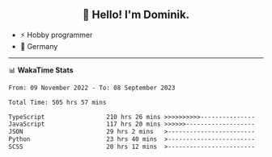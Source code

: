 <h2 align="center">👋 Hello! I'm Dominik.</h2>

- ⚡ Hobby programmer
- 📍 Germany

---
📊 **WakaTime Stats**
<!--START_SECTION:waka-->

```txt
From: 09 November 2022 - To: 08 September 2023

Total Time: 505 hrs 57 mins

TypeScript                 210 hrs 26 mins >>>>>>>>>>---------------   41.59 %
JavaScript                 117 hrs 20 mins >>>>>>-------------------   23.19 %
JSON                       29 hrs 2 mins   >------------------------   05.74 %
Python                     23 hrs 40 mins  >------------------------   04.68 %
SCSS                       20 hrs 12 mins  >------------------------   03.99 %
```

<!--END_SECTION:waka-->
